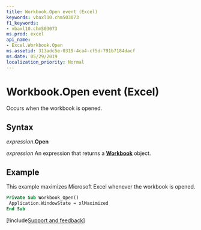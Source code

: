 ```yaml
---
title: Workbook.Open event (Excel)
keywords: vbaxl10.chm503073
f1_keywords:
- vbaxl10.chm503073
ms.prod: excel
api_name:
- Excel.Workbook.Open
ms.assetid: 313adc5e-0319-4ca4-cf5d-791b7184dacf
ms.date: 05/29/2019
localization_priority: Normal
---
```



# Workbook.Open event (Excel)

Occurs when the workbook is opened.


## Syntax

_expression_.**Open**

_expression_ An expression that returns a **[Workbook](Excel.Workbook.md)** object.


## Example

This example maximizes Microsoft Excel whenever the workbook is opened.

```vb
Private Sub Workbook_Open() 
 Application.WindowState = xlMaximized 
End Sub
```



[!include[Support and feedback](~/includes/feedback-boilerplate.md)]
